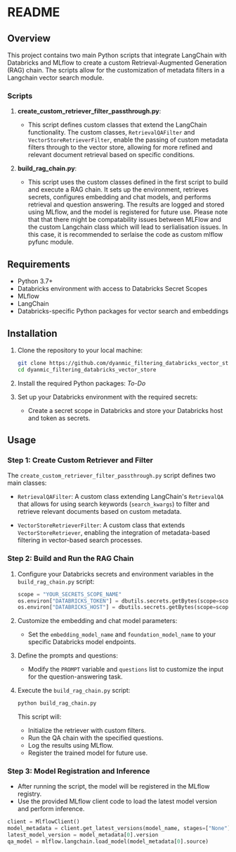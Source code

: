 # README

## Overview

This project contains two main Python scripts that integrate LangChain with Databricks and MLflow to create a custom Retrieval-Augmented Generation (RAG) chain. The scripts allow for the customization of metadata filters in a Langchain vector search module.

### Scripts

1. **create_custom_retriever_filter_passthrough.py**: 
   - This script defines custom classes that extend the LangChain functionality. The custom classes, `RetrievalQAFilter` and `VectorStoreRetrieverFilter`, enable the passing of custom metadata filters through to the vector store, allowing for more refined and relevant document retrieval based on specific conditions.

2. **build_rag_chain.py**:
   - This script uses the custom classes defined in the first script to build and execute a RAG chain. It sets up the environment, retrieves secrets, configures embedding and chat models, and performs retrieval and question answering. The results are logged and stored using MLflow, and the model is registered for future use. Please note that that there might be compatability issues between MLFlow and the custom Langchain class which will lead to serlialisation issues. In this case, it is recommended to serlaise the code as custom mlflow pyfunc module. 

## Requirements

- Python 3.7+
- Databricks environment with access to Databricks Secret Scopes
- MLflow
- LangChain
- Databricks-specific Python packages for vector search and embeddings

## Installation

1. Clone the repository to your local machine:
    ```bash
    git clone https://github.com/dyanmic_filtering_databricks_vector_store.git
    cd dyanmic_filtering_databricks_vector_store
    ```

2. Install the required Python packages:
   *To-Do*

3. Set up your Databricks environment with the required secrets:
   - Create a secret scope in Databricks and store your Databricks host and token as secrets.

## Usage

### Step 1: Create Custom Retriever and Filter

The `create_custom_retriever_filter_passthrough.py` script defines two main classes:

- `RetrievalQAFilter`: A custom class extending LangChain's `RetrievalQA` that allows for using search keywords (`search_kwargs`) to filter and retrieve relevant documents based on custom metadata.

- `VectorStoreRetrieverFilter`: A custom class that extends `VectorStoreRetriever`, enabling the integration of metadata-based filtering in vector-based search processes.

### Step 2: Build and Run the RAG Chain

1. Configure your Databricks secrets and environment variables in the `build_rag_chain.py` script:

    ```python
    scope = "YOUR_SECRETS_SCOPE_NAME"
    os.environ["DATABRICKS_TOKEN"] = dbutils.secrets.getBytes(scope=scope, key="DATABRICKS_TOKEN").decode("utf-8")
    os.environ["DATABRICKS_HOST"] = dbutils.secrets.getBytes(scope=scope, key="DATABRICKS_HOST").decode("utf-8")
    ```

2. Customize the embedding and chat model parameters:
   
   - Set the `embedding_model_name` and `foundation_model_name` to your specific Databricks model endpoints.

3. Define the prompts and questions:
   - Modify the `PROMPT` variable and `questions` list to customize the input for the question-answering task.

4. Execute the `build_rag_chain.py` script:
    ```bash
    python build_rag_chain.py
    ```

   This script will:
   - Initialize the retriever with custom filters.
   - Run the QA chain with the specified questions.
   - Log the results using MLflow.
   - Register the trained model for future use.

### Step 3: Model Registration and Inference

- After running the script, the model will be registered in the MLflow registry.
- Use the provided MLflow client code to load the latest model version and perform inference.

```python
client = MlflowClient()
model_metadata = client.get_latest_versions(model_name, stages=["None"])
latest_model_version = model_metadata[0].version
qa_model = mlflow.langchain.load_model(model_metadata[0].source)

